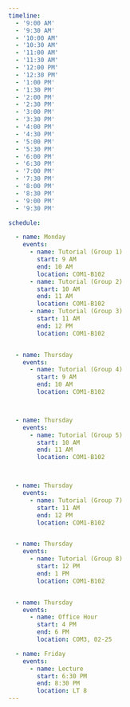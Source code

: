 ```yaml
---
timeline:
  - '9:00 AM'
  - '9:30 AM'
  - '10:00 AM'
  - '10:30 AM'
  - '11:00 AM'
  - '11:30 AM'
  - '12:00 PM'
  - '12:30 PM'
  - '1:00 PM'
  - '1:30 PM'
  - '2:00 PM'
  - '2:30 PM'
  - '3:00 PM'
  - '3:30 PM'
  - '4:00 PM'
  - '4:30 PM'
  - '5:00 PM'
  - '5:30 PM'
  - '6:00 PM'
  - '6:30 PM'
  - '7:00 PM'
  - '7:30 PM'
  - '8:00 PM'
  - '8:30 PM'
  - '9:00 PM'
  - '9:30 PM'

schedule:

  - name: Monday
    events:
      - name: Tutorial (Group 1)
        start: 9 AM
        end: 10 AM
        location: COM1-B102 
      - name: Tutorial (Group 2)
        start: 10 AM
        end: 11 AM
        location: COM1-B102 
      - name: Tutorial (Group 3)
        start: 11 AM
        end: 12 PM
        location: COM1-B102 


  - name: Thursday
    events:
      - name: Tutorial (Group 4)
        start: 9 AM
        end: 10 AM
        location: COM1-B102 



  - name: Thursday
    events:
      - name: Tutorial (Group 5)
        start: 10 AM
        end: 11 AM
        location: COM1-B102 



  - name: Thursday
    events:
      - name: Tutorial (Group 7)
        start: 11 AM
        end: 12 PM
        location: COM1-B102 


  - name: Thursday
    events:
      - name: Tutorial (Group 8)
        start: 12 PM
        end: 1 PM
        location: COM1-B102 


  - name: Thursday
    events:
      - name: Office Hour
        start: 4 PM
        end: 6 PM
        location: COM3, 02-25 

  - name: Friday
    events:
      - name: Lecture
        start: 6:30 PM
        end: 8:30 PM
        location: LT 8
---
```

